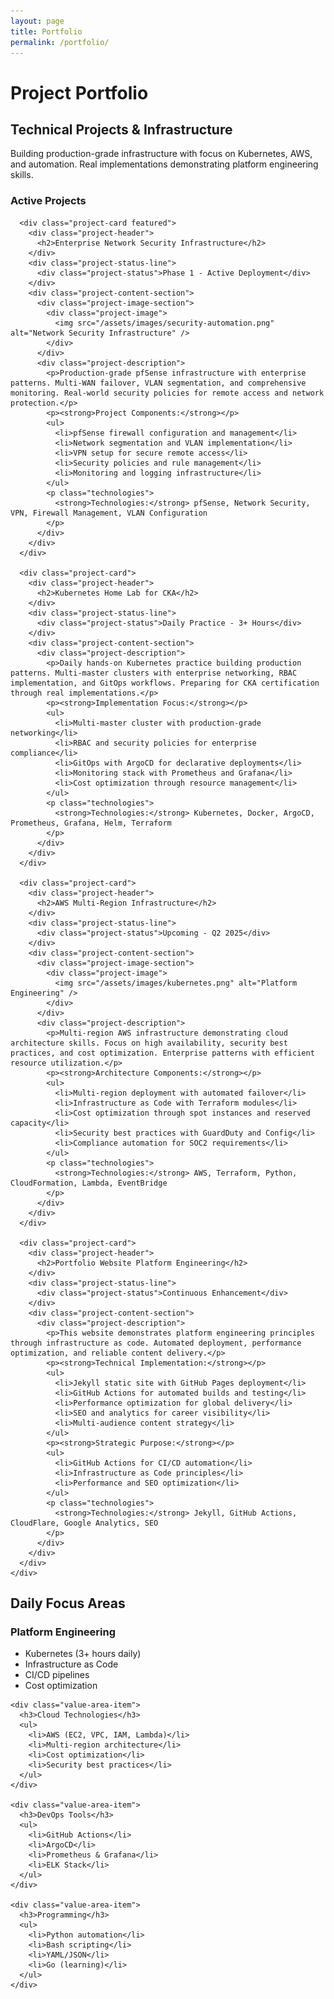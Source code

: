 ```yaml
---
layout: page
title: Portfolio
permalink: /portfolio/
---
```


# Project Portfolio

<div class="content-section with-divider">
  <h2>Technical Projects & Infrastructure</h2>
  <p class="section-intro-text">Building production-grade infrastructure with focus on Kubernetes, AWS, and automation. Real implementations demonstrating platform engineering skills.</p>

  <div class="portfolio-timeline">
    <div class="timeline-section">
      <h3>Active Projects</h3>
      
      <div class="project-card featured">
        <div class="project-header">
          <h2>Enterprise Network Security Infrastructure</h2>
        </div>
        <div class="project-status-line">
          <div class="project-status">Phase 1 - Active Deployment</div>
        </div>
        <div class="project-content-section">
          <div class="project-image-section">
            <div class="project-image">
              <img src="/assets/images/security-automation.png" alt="Network Security Infrastructure" />
            </div>
          </div>
          <div class="project-description">
            <p>Production-grade pfSense infrastructure with enterprise patterns. Multi-WAN failover, VLAN segmentation, and comprehensive monitoring. Real-world security policies for remote access and network protection.</p>
            <p><strong>Project Components:</strong></p>
            <ul>
              <li>pfSense firewall configuration and management</li>
              <li>Network segmentation and VLAN implementation</li>
              <li>VPN setup for secure remote access</li>
              <li>Security policies and rule management</li>
              <li>Monitoring and logging infrastructure</li>
            </ul>
            <p class="technologies">
              <strong>Technologies:</strong> pfSense, Network Security, VPN, Firewall Management, VLAN Configuration
            </p>
          </div>
        </div>
      </div>
      
      <div class="project-card">
        <div class="project-header">
          <h2>Kubernetes Home Lab for CKA</h2>
        </div>
        <div class="project-status-line">
          <div class="project-status">Daily Practice - 3+ Hours</div>
        </div>
        <div class="project-content-section">
          <div class="project-description">
            <p>Daily hands-on Kubernetes practice building production patterns. Multi-master clusters with enterprise networking, RBAC implementation, and GitOps workflows. Preparing for CKA certification through real implementations.</p>
            <p><strong>Implementation Focus:</strong></p>
            <ul>
              <li>Multi-master cluster with production-grade networking</li>
              <li>RBAC and security policies for enterprise compliance</li>
              <li>GitOps with ArgoCD for declarative deployments</li>
              <li>Monitoring stack with Prometheus and Grafana</li>
              <li>Cost optimization through resource management</li>
            </ul>
            <p class="technologies">
              <strong>Technologies:</strong> Kubernetes, Docker, ArgoCD, Prometheus, Grafana, Helm, Terraform
            </p>
          </div>
        </div>
      </div>
      
      <div class="project-card">
        <div class="project-header">
          <h2>AWS Multi-Region Infrastructure</h2>
        </div>
        <div class="project-status-line">
          <div class="project-status">Upcoming - Q2 2025</div>
        </div>
        <div class="project-content-section">
          <div class="project-image-section">
            <div class="project-image">
              <img src="/assets/images/kubernetes.png" alt="Platform Engineering" />
            </div>
          </div>
          <div class="project-description">
            <p>Multi-region AWS infrastructure demonstrating cloud architecture skills. Focus on high availability, security best practices, and cost optimization. Enterprise patterns with efficient resource utilization.</p>
            <p><strong>Architecture Components:</strong></p>
            <ul>
              <li>Multi-region deployment with automated failover</li>
              <li>Infrastructure as Code with Terraform modules</li>
              <li>Cost optimization through spot instances and reserved capacity</li>
              <li>Security best practices with GuardDuty and Config</li>
              <li>Compliance automation for SOC2 requirements</li>
            </ul>
            <p class="technologies">
              <strong>Technologies:</strong> AWS, Terraform, Python, CloudFormation, Lambda, EventBridge
            </p>
          </div>
        </div>
      </div>
      
      <div class="project-card">
        <div class="project-header">
          <h2>Portfolio Website Platform Engineering</h2>
        </div>
        <div class="project-status-line">
          <div class="project-status">Continuous Enhancement</div>
        </div>
        <div class="project-content-section">
          <div class="project-description">
            <p>This website demonstrates platform engineering principles through infrastructure as code. Automated deployment, performance optimization, and reliable content delivery.</p>
            <p><strong>Technical Implementation:</strong></p>
            <ul>
              <li>Jekyll static site with GitHub Pages deployment</li>
              <li>GitHub Actions for automated builds and testing</li>
              <li>Performance optimization for global delivery</li>
              <li>SEO and analytics for career visibility</li>
              <li>Multi-audience content strategy</li>
            </ul>
            <p><strong>Strategic Purpose:</strong></p>
            <ul>
              <li>GitHub Actions for CI/CD automation</li>
              <li>Infrastructure as Code principles</li>
              <li>Performance and SEO optimization</li>
            </ul>
            <p class="technologies">
              <strong>Technologies:</strong> Jekyll, GitHub Actions, CloudFlare, Google Analytics, SEO
            </p>
          </div>
        </div>
      </div>
    </div>
    
  </div>
</div>

<div class="content-section">
  <h2>Daily Focus Areas</h2>
  
  <div class="value-areas-grid">
    <div class="value-area-item">
      <h3>Platform Engineering</h3>
      <ul>
        <li>Kubernetes (3+ hours daily)</li>
        <li>Infrastructure as Code</li>
        <li>CI/CD pipelines</li>
        <li>Cost optimization</li>
      </ul>
    </div>
    
    <div class="value-area-item">
      <h3>Cloud Technologies</h3>
      <ul>
        <li>AWS (EC2, VPC, IAM, Lambda)</li>
        <li>Multi-region architecture</li>
        <li>Cost optimization</li>
        <li>Security best practices</li>
      </ul>
    </div>
    
    <div class="value-area-item">
      <h3>DevOps Tools</h3>
      <ul>
        <li>GitHub Actions</li>
        <li>ArgoCD</li>
        <li>Prometheus & Grafana</li>
        <li>ELK Stack</li>
      </ul>
    </div>
    
    <div class="value-area-item">
      <h3>Programming</h3>
      <ul>
        <li>Python automation</li>
        <li>Bash scripting</li>
        <li>YAML/JSON</li>
        <li>Go (learning)</li>
      </ul>
    </div>
  </div>
</div>


<script>
  document.addEventListener('DOMContentLoaded', function() {
    const filterButtons = document.querySelectorAll('.filter-btn');
    const projectCards = document.querySelectorAll('.projects-grid .project-card');
    
    filterButtons.forEach(button => {
      button.addEventListener('click', function() {
        const category = this.getAttribute('data-category');
        
        // Update active button
        filterButtons.forEach(btn => btn.classList.remove('active'));
        this.classList.add('active');
        
        // Filter projects
        projectCards.forEach(card => {
          if (category === 'all' || card.getAttribute('data-category') === category) {
            card.style.display = 'block';
          } else {
            card.style.display = 'none';
          }
        });
      });
    });
  });
</script>